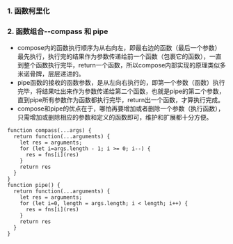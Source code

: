 ### 1. 函数柯里化
### 2. 函数组合--compass 和 pipe
- compose内的函数执行顺序为从右向左，即最右边的函数（最后一个参数）最先执行，执行完的结果作为参数传递给前一个函数（包裹它的函数），一直到整个函数执行完毕，return一个函数，所以compose内部实现的原理类似多米诺骨牌，层层递进的。
- pipe函数的接收的函数参数，是从左向右执行的，即第一个参数（函数）执行完毕，将结果吐出来作为参数传递给第二个函数，也就是pipe的第二个参数，直到pipe所有参数作为函数都执行完毕，return出一个函数，才算执行完成。
- compose和pipe的优点在于，哪怕再要增加或者删除一个参数（执行函数），只需增加或删除相应的参数和定义的函数即可，维护和扩展都十分方便。
```
function compass(...args) {
  return function(...arguments) {
    let res = arguments;
    for (let i=args.length - 1; i >= 0; i--) {
      res = fns[i](res)
    }
    return res
  }
}
function pipe() {
  return function(...arguments) {
    let res = arguments;
    for (let i=0, length = args.length; i < length; i++) {
      res = fns[i](res)
    }
    return res
  }
}
```

